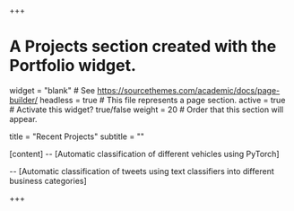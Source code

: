 +++
# A Projects section created with the Portfolio widget.
widget = "blank"  # See https://sourcethemes.com/academic/docs/page-builder/
headless = true  # This file represents a page section.
active = true  # Activate this widget? true/false
weight = 20  # Order that this section will appear.

title = "Recent Projects"
subtitle = ""

[content]
 --  [Automatic classification of different vehicles using PyTorch]
 
 -- [Automatic classification of tweets using text classifiers into different business categories]
 
+++

